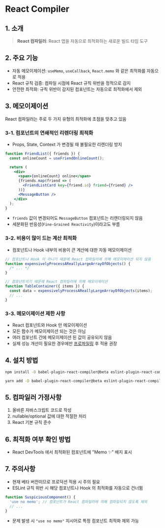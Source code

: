 # React Compiler

## 1. 소개

> **React 컴파일러**: React 앱을 자동으로 최적화하는 새로운 빌드 타임 도구

## 2. 주요 기능

- 자동 메모이제이션: `useMemo`, `useCallback`, `React.memo` 와 같은 최적화를 자동으로 적용
- React 규칙 검증: 컴파일 시점에 React 규칙 위반을 정적으로 감지
- 안전한 최적화: 규칙 위반이 감지된 컴포넌트는 자동으로 최적화에서 제외

## 3. 메모이제이션

React 컴파일러는 주로 두 가지 유형의 최적화에 초점을 맞추고 있음

### 3-1. 컴포넌트의 연쇄적인 리렌더링 최적화

- Props, State, Context 가 변경될 때 불필요한 리렌더링 방지

```jsx
function FriendList({ friends }) {
  const onlineCount = useFriendOnlineCount();

  return (
    <div>
      <span>{onlineCount} online</span>
      {friends.map(friend => (
        <FriendListCard key={friend.id} friend={friend} />
      ))}
      <MessageButton />
    </div>
  );
}
```

- `friends` 값이 변경되어도 `MessageButton` 컴포넌트는 리렌더링되지 않음
- 세분화된 반응성(`Fine-Grained Reactivity`)이라고도 부름

### 3-2. 비용이 많이 드는 계산 최적화

- 컴포넌트나 Hook 내부의 비용이 큰 계산에 대한 자동 메모이제이션

```jsx
// 컴포넌트나 Hook 이 아니기 때문에 React 컴파일러에 의해 메모이제이션 되지 않음
function expensivelyProcessAReallyLargeArrayOfObjects() {
  /* ... */
}

// 컴포넌트이기 때문에 React 컴파일러에 의해 메모이제이션
function TableContainer({ items }) {
  const data = expensivelyProcessAReallyLargeArrayOfObjects(items);
  // ...
}
```

### 3-3. 메모이제이션 제한 사항

- React 컴포넌트와 Hook 만 메모이제이션
- 모든 함수가 메모이제이션 되는 것은 아님
- 여러 컴포넌트 간에 메모이제이션 된 값이 공유되지 않음
- 실제 성능 개선이 필요한 경우에만 [프로파일링](https://ko.react.dev/reference/react/useMemo#how-to-tell-if-a-calculation-is-expensive) 후 적용 권장

## 4. 설치 방법

```bash
npm install -D babel-plugin-react-compiler@beta eslint-plugin-react-compiler@beta
```

```bash
yarn add -D babel-plugin-react-compiler@beta eslint-plugin-react-compiler@beta
```

## 5. 컴파일러 가정사항

1. 올바른 자바스크립트 코드로 작성
2. nullable/optional 값에 대한 적절한 처리
3. React 기본 규칙 준수

## 6. 최적화 여부 확인 방법

- React DevTools 에서 최적화된 컴포넌트에 "Memo ✨" 배지 표시

## 7. 주의사항

- 현재 베타 버전이므로 프로덕션 적용 시 주의 필요
- ESLint 규칙 위반 시 해당 컴포넌트나 Hook 의 최적화를 자동으로 건너뜀

```jsx
function SuspiciousComponent() {
  'use no memo'; // 컴포넌트가 React 컴파일러에 의해 컴파일되지 않도록 제외
  // ...
}
```

- 문제 발생 시 `"use no memo"` 지시어로 특정 컴포넌트 최적화 제외 가능
